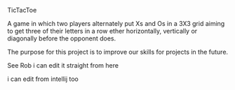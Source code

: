 TicTacToe

A game in which two players alternately put Xs and Os in a 3X3 grid aiming to get three of their letters in a row ether horizontally, vertically or diagonally before the opponent does.

The purpose for this project is to improve our skills for projects in the future.

See Rob i can edit it straight from here

i can edit from intellij too

